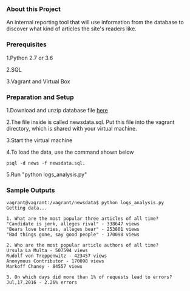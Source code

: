 ### About this Project

An internal reporting tool that will use information from the database to discover what kind of articles the site's readers like.

### Prerequisites

1.Python 2.7 or 3.6

2.SQL

3.Vagrant and Virtual Box

### Preparation and Setup

1.Download and unzip database file [here](https://d17h27t6h515a5.cloudfront.net/topher/2016/August/57b5f748_newsdata/newsdata.zip)

2.The file inside is called newsdata.sql. Put this file into the vagrant directory, which is shared with your virtual machine.

3.Start the virtual machine

4.To load the data, use the command shown below
```
psql -d news -f newsdata.sql.
```
5.Run "python logs_analysis.py"

### Sample Outputs
```
vagrant@vagrant:/vagrant/newsdata$ python logs_analysis.py
Getting data...

1. What are the most popular three articles of all time?
"Candidate is jerk, alleges rival" - 338647 views
"Bears love berries, alleges bear" - 253801 views
"Bad things gone, say good people" - 170098 views

2. Who are the most popular article authors of all time?
Ursula La Multa - 507594 views
Rudolf von Treppenwitz - 423457 views
Anonymous Contributor - 170098 views
Markoff Chaney - 84557 views

3. On which days did more than 1% of requests lead to errors?
Jul,17,2016 - 2.26% errors

```
